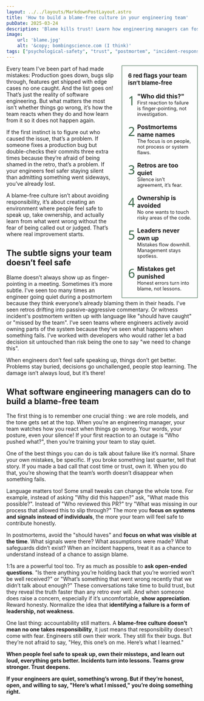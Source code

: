```yaml
---
layout: ../../layouts/MarkdownPostLayout.astro
title: 'How to build a blame-free culture in your engineering team'
pubDate: 2025-03-24
description: 'Blame kills trust! Learn how engineering managers can foster a culture where mistakes become learning opportunities, not sources of fear.'
image:
    url: 'blame.jpg'
    alt: '&copy; bombingscience.com (I think)'
tags: ["psychological-safety", "trust", "postmortem", "incident-response", "team-culture", "communication", "accountability", "failure", "ownership", "leadership", "transparency", "conflict-avoidance"]
---
```

<style>
    aside{
        padding: 1rem;
        margin-left:1rem;
        counter-reset: aside-counter;
        border:1px solid rgb(63, 106, 76);
        font-size:.8rem;
    }
    .aside_title{ margin :0 0 1rem 0}

.aside_list {
  counter-increment: aside-counter;
  position: relative;
  padding-left: 1.5rem;
  margin-bottom: 1rem;
}

.aside_list:last-child {
  margin-bottom: 0;
}

.aside_list::before {
  content: counter(aside-counter);
  position: absolute;
  left: 0;
  top: 0;
  font-size: 2rem; 
  color:rgb(63, 106, 76);
  font-family:"Pirata One", system-ui;
}
.aside_list_title{
  font-weight:700;
  font-size:1rem;
}
@media only screen and (min-width: 634px) {
    aside{
        float:right;
        width:33%;
        }
}
</style>
<aside>
<h3 class="aside_title">6 red flags your team isn’t blame-free</h3>
<div class="aside_list"><div class="aside_list_title">"Who did this?"</div>First reaction to failure is finger-pointing, not investigation.</div>
<div class="aside_list"><div class="aside_list_title">Postmortems name names</div>The focus is on people, not process or system flaws.</div>
<div class="aside_list"><div class="aside_list_title">Retros are too quiet</div>Silence isn’t agreement, it’s fear.</div>
<div class="aside_list"><div class="aside_list_title">Ownership is avoided</div>No one wants to touch risky areas of the code.</div>
<div class="aside_list"><div class="aside_list_title">Leaders never own up</div>Mistakes flow downhill. Management stays spotless.</div>
<div class="aside_list"><div class="aside_list_title">Mistakes get punished</div>Honest errors turn into blame, not lessons.</div>
</aside>
Every team I've been part of had made mistakes: Production goes down, bugs slip through, features get shipped with edge cases no one caught. And the list goes on! That’s just the reality of software engineering. But what matters the most isn’t whether things go wrong, it’s how the team reacts when they do and how learn from it so it does not happen again.

If the first instinct is to figure out who caused the issue, that’s a problem. If someone fixes a production bug but double-checks their commits three extra times because they’re afraid of being shamed in the retro, that’s a problem. If your engineers feel safer staying silent than admitting something went sideways, you’ve already lost.

A blame-free culture isn’t about avoiding responsibility, it’s about creating an environment where people feel safe to speak up, take ownership, and actually learn from what went wrong without the fear of being called out or judged. That’s where real improvement starts.

## The subtle signs your team doesn’t feel safe

Blame doesn’t always show up as finger-pointing in a meeting. Sometimes it’s more subtle. I've seen too many times an engineer going quiet during a postmortem because they think everyone’s already blaming them in their heads. I've seen retros drifting into passive-aggressive commentary. Or witness incident's postmortem written up with language like "should have caught" or "missed by the team".
I’ve seen teams where engineers actively avoid owning parts of the system because they’ve seen what happens when something fails. I’ve worked with developers who would rather let a bad decision sit untouched than risk being the one to say "we need to change this".

When engineers don’t feel safe speaking up, things don’t get better. Problems stay buried, decisions go unchallenged, people stop learning. The damage isn’t always loud, but it’s there!

## What software engineering managers can do to build a blame-free team

The first thing is to remember one crucial thing : we are role models, and the tone gets set at the top. When you’re an engineering manager, your team watches how you react when things go wrong. Your words, your posture, even your silence! If your first reaction to an outage is "Who pushed what?", then you’re training your team to stay quiet.

One of the best things you can do is talk about failure like it’s normal. Share your own mistakes, be specific. If you broke something last quarter, tell that story. If you made a bad call that cost time or trust, own it. When you do that, you’re showing that the team’s worth doesn’t disappear when something fails.

Language matters too! Some small tweaks can change the whole tone. For example, instead of asking "Why did this happen?" ask, "What made this possible?". Instead of "Who reviewed this PR?" try "What was missing in our process that allowed this to slip through?" The more you **focus on systems and signals instead of individuals**, the more your team will feel safe to contribute honestly.

In postmortems, avoid the "should haves" and **focus on what was visible at the time**. What signals were there? What assumptions were made? What safeguards didn’t exist? When an incident happens, treat it as a chance to understand instead of a chance to assign blame.

1:1s are a powerful tool too. Try as much as possible to **ask open-ended questions**. "Is there anything you’re holding back that you’re worried won’t be well received?" or "What’s something that went wrong recently that we didn’t talk about enough?" These conversations take time to build trust, but they reveal the truth faster than any retro ever will.
And when someone does raise a concern, especially if it’s uncomfortable, **show appreciation**. Reward honesty. Normalize the idea that **identifying a failure is a form of leadership, not weakness**.

One last thing: accountability still matters. A **blame-free culture doesn’t mean no one takes responsibility**, it just means that responsibility doesn’t come with fear. Engineers still own their work. They still fix their bugs. But they’re not afraid to say, "Hey, this one’s on me. Here’s what I learned."

**When people feel safe to speak up, own their missteps, and learn out loud, everything gets better. Incidents turn into lessons. Teams grow stronger. Trust deepens.**

**If your engineers are quiet, something’s wrong. But if they’re honest, open, and willing to say, "Here’s what I missed," you’re doing something right.**
